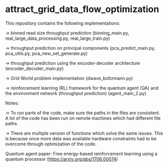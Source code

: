 # attract_grid_data_flow_optimization

This repository contains the following implementations:

-> binned read size throughput prediction (binning_main.py, real_large_data_processing.py, real_large_train.py)

-> throughput prediction on principal components (pca_predict_main.py, pca_utils.py, pca_new_set_generate.py)

-> throughput prediction using the encoder-decoder architecture (encoder_decoder_main.py)

-> Grid World problem implementation (dwave_boltzmann.py)

-> reinforcement learning (RL) framework for the quantum agent (QA) and the environment network (throughput prediction) (agent_main_2.py)

Notes:

-> To run parts of the code, make sure the paths in the files are consistent. A lot of the code has been run on remote machines which had different file paths.

-> There are multiple version of functions which solve the same issues. This is because once more data was available hardware constraints had to be overcome through 
optimization of the code.

Quantum agent paper: Free energy-based reinforcement learning using a quantum processor (https://arxiv.org/abs/1706.00074)
